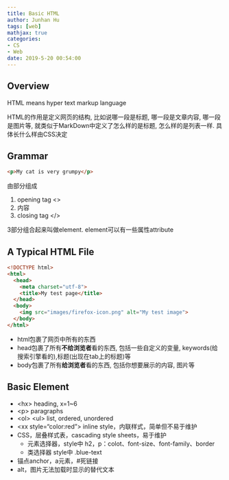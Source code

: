 ```yaml
---
title: Basic HTML
author: Junhan Hu
tags: [web]
mathjax: true
categories:
- CS
- Web
date: 2019-5-20 00:54:00
---
```


## Overview

HTML means hyper text markup language

HTML的作用是定义网页的结构, 比如说哪一段是标题, 哪一段是文章内容, 哪一段是图片等, 就类似于MarkDown中定义了怎么样的是标题, 怎么样的是列表一样. 具体长什么样由CSS决定

## Grammar

```html
<p>My cat is very grumpy</p>
```

由部分组成

1. opening tag <>
2. 内容
3. closing tag </>

3部分组合起来叫做element. element可以有一些属性attribute

## A Typical HTML File

```html
<!DOCTYPE html>
<html>
  <head>
    <meta charset="utf-8">
    <title>My test page</title>
  </head>
  <body>
    <img src="images/firefox-icon.png" alt="My test image">
  </body>
</html>
```

* html包裹了网页中所有的东西
* head包裹了所有**不给浏览者**看的东西, 包括一些自定义的变量, keywords(给搜索引擎看的),标题(出现在tab上的标题)等
* body包裹了所有**给浏览者**看的东西, 包括你想要展示的内容, 图片等

## Basic Element

* \<hx\> heading, x=1~6
* \<p\> paragraphs
* \<ol\> \<ul\> list, ordered, unordered
* \<xx style=“color:red”\> inline style，内联样式，简单但不易于维护
* CSS，层叠样式表，cascading style sheets，易于维护
  * 元素选择器，style中 h2，p：colot、font-size、font-family、border
  * 类选择器 style中 .blue-text
* 锚点anchor，a元素，#死链接
* alt，图片无法加载时显示的替代文本